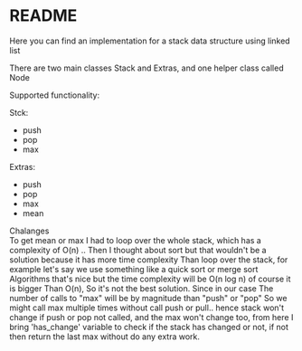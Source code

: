 # README

Here you can find an implementation for a stack data structure using linked list 

There are two main classes Stack and Extras, and one helper class called Node

Supported functionality: 

Stck:
+ push
+ pop
+ max

Extras:
+ push
+ pop
+ max
+ mean

Chalanges <br />
To get mean or max I had to loop over the whole stack, which has a complexity of O(n) ..
Then I thought about sort but that wouldn't be a solution because it has more time complexity Than loop over the stack, for example let's say we use something like a quick sort or merge sort Algorithms that's nice but the time complexity will be O(n log n) of course it is bigger 
Than O(n), So it's not the best solution.
Since in our case The number of calls to "max" will be by magnitude than "push" or "pop"
So we might call max multiple times without call push or pull.. hence stack won't change if push or pop not called, and the max won't change too, from here I bring 'has_change' variable to check if the stack has changed or not, if not then return the last max without do any extra work.

